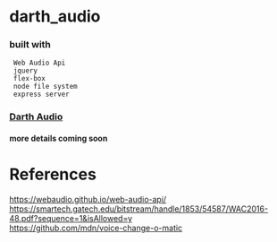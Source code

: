# darth_audio
### built with  
     Web Audio Api  
     jquery  
     flex-box  
     node file system  
     express server  
### [Darth Audio](https://darth-audio.herokuapp.com)
#### more details coming soon

# References
  https://webaudio.github.io/web-audio-api/  
  https://smartech.gatech.edu/bitstream/handle/1853/54587/WAC2016-48.pdf?sequence=1&isAllowed=y  
  https://github.com/mdn/voice-change-o-matic  
  
  
  
     
   



